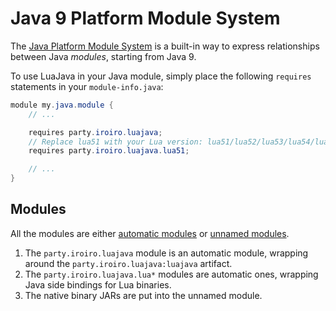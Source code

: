 # Java 9 Platform Module System

The [Java Platform Module System](https://en.wikipedia.org/wiki/Java_Platform_Module_System)
is a built-in way to express relationships between Java _modules_, starting from Java 9.

To use LuaJava in your Java module, simply place the following `requires` statements in your `module-info.java`:

```java ignored
module my.java.module {
    // ...

    requires party.iroiro.luajava;
    // Replace lua51 with your Lua version: lua51/lua52/lua53/lua54/luajit/luaj
    requires party.iroiro.luajava.lua51;

    // ...
}
```

## Modules

All the modules are either [automatic modules](https://openjdk.org/projects/jigsaw/spec/sotms/#automatic-modules)
or [unnamed modules](https://openjdk.org/projects/jigsaw/spec/sotms/#unnamed-modules).

1. The `party.iroiro.luajava` module is an automatic module, wrapping around the `party.iroiro.luajava:luajava` artifact.
2. The `party.iroiro.luajava.lua*` modules are automatic ones, wrapping Java side bindings for Lua binaries.
3. The native binary JARs are put into the unnamed module.
